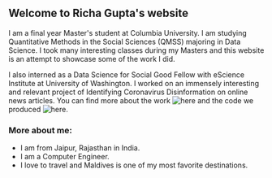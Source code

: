 ## Welcome to Richa Gupta's website

I am a final year Master's student at Columbia University. I am studying Quantitative Methods in the Social Sciences (QMSS) majoring in Data Science. I took many interesting classes during my Masters and this website is an attempt to showcase some of the work I did.

I also interned as a Data Science for Social Good Fellow with eScience Institute at University of Washington. I worked on an immensely interesting and relevant project of Identifying Coronavirus Disinformation on online news articles. You can find more about the work ![here](https://uwescience.github.io/DSSG2020-Disinformation/) and the code we produced ![here](https://github.com/uwescience/DSSG2020-Disinformation).

### More about me:

* I am from Jaipur, Rajasthan in India.
* I am a Computer Engineer.
* I love to travel and Maldives is one of my most favorite destinations.
